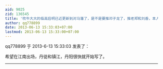 ```yaml
---
aid: 9025
zid: 136545
title: '吹牛大大的临高启明已近更新到对马藩了，是不是要推邓子龙了，推老郑和刘香，本人到很'
author: qq778899
date: 2013-06-13 15:33:03+07:00
lastmod: 2013-06-13 15:33:00+07:00
---
```


qq778899 于 2013-6-13 15:33:03 发表了：

希望在江南出场，丹徒和镇江，丹阳很快就开始写了。

---------

